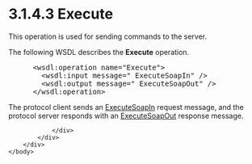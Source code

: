 <html dir="LTR" xmlns:mshelp="http://msdn.microsoft.com/mshelp" xmlns:ddue="http://ddue.schemas.microsoft.com/authoring/2003/5" xmlns:xlink="http://www.w3.org/1999/xlink" xmlns:tool="http://www.microsoft.com/tooltip">
    <head>
        <meta http-equiv="Content-Type" content="text/html; CHARSET=utf-8"></meta>
        <meta name="save" content="history"></meta>
        <title>3.1.4.3 Execute</title>
        <xml>
            <mshelp:toctitle title="3.1.4.3 Execute"></mshelp:toctitle>
            <mshelp:rltitle title="[MS-SSAS]: Execute"></mshelp:rltitle>
            <mshelp:keyword index="A" term="d2b8314d-7a17-4bf1-82c2-db3cd467bc17"></mshelp:keyword>
            <mshelp:attr name="DCSext.ContentType" value="open specification"></mshelp:attr>
            <mshelp:attr name="AssetID" value="d2b8314d-7a17-4bf1-82c2-db3cd467bc17"></mshelp:attr>
            <mshelp:attr name="TopicType" value="kbRef"></mshelp:attr>
            <mshelp:attr name="DCSext.Title" value="[MS-SSAS]: Execute" />
        </xml>
    </head>
    <body>
        <div id="header">
            <h1 class="heading">3.1.4.3 Execute</h1>
        </div>
        <div id="mainSection">
            <div id="mainBody">
                <div id="allHistory" class="saveHistory"></div>
                <div id="sectionSection0" class="section" name="collapseableSection">
                    

<p>This operation is used for sending commands to the server.</p>

<p>The following WSDL describes the <b>Execute</b> operation.</p>

<dl>
<dd>
<div><pre> &lt;wsdl:operation name=&quot;Execute&quot;&gt;
   &lt;wsdl:input message=&quot; ExecuteSoapIn&quot; /&gt;
   &lt;wsdl:output message=&quot; ExecuteSoapOut&quot; /&gt;
 &lt;/wsdl:operation&gt;
</pre></div>
</dd></dl>

<p>The protocol client sends an <a href="f40fabb0-60c8-448d-a7c8-efcdeb053aa7.html">ExecuteSoapIn</a> request
message, and the protocol server responds with an <a href="9c86ba7d-4d24-4a79-9c0b-2fde441e0342.html">ExecuteSoapOut</a> response
message.</p>


                </div>
            </div>
        </div>
    </body>
</html>
